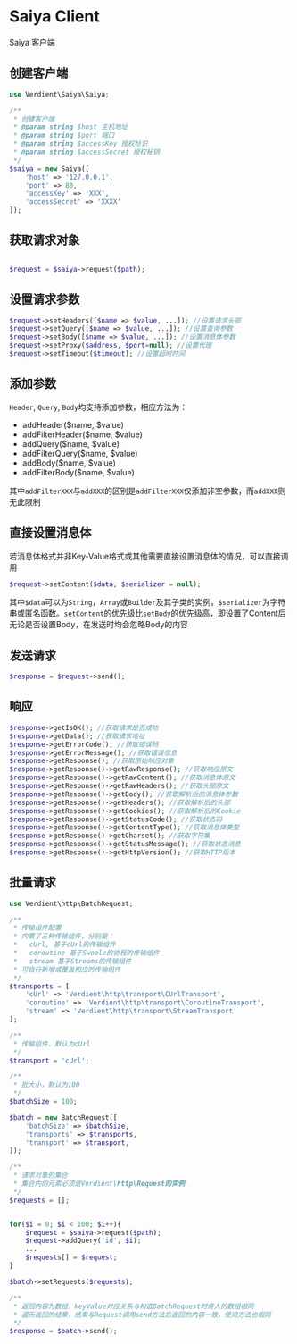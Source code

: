 # Saiya Client
Saiya 客户端

## 创建客户端
```php
use Verdient\Saiya\Saiya;

/**
 * 创建客户端
 * @param string $host 主机地址
 * @param string $port 端口
 * @param string $accessKey 授权标识
 * @param string $accessSecret 授权秘钥
 */
$saiya = new Saiya([
    'host' => '127.0.0.1',
    'port' => 80,
    'accessKey' => 'XXX',
    'accessSecret' => 'XXXX'
]);
```
## 获取请求对象
```php

$request = $saiya->request($path);
```

## 设置请求参数
```php
$request->setHeaders([$name => $value, ...]); //设置请求头部
$request->setQuery([$name => $value, ...]); //设置查询参数
$request->setBody([$name => $value, ...]); //设置消息体参数
$request->setProxy($address, $port=null); //设置代理
$request->setTimeout($timeout); //设置超时时间
```
## 添加参数
`Header`, `Query`, `Body`均支持添加参数，相应方法为：
- addHeader($name, $value)
- addFilterHeader($name, $value)
- addQuery($name, $value)
- addFilterQuery($name, $value)
- addBody($name, $value)
- addFilterBody($name, $value)

其中`addFilterXXX`与`addXXX`的区别是`addFilterXXX`仅添加非空参数，而`addXXX`则无此限制
## 直接设置消息体
若消息体格式并非Key-Value格式或其他需要直接设置消息体的情况，可以直接调用
```php
$request->setContent($data, $serializer = null);
```
其中`$data`可以为`String`，`Array`或`Builder`及其子类的实例，`$serializer`为字符串或匿名函数。`setContent`的优先级比`setBody`的优先级高，即设置了Content后无论是否设置Body，在发送时均会忽略Body的内容
## 发送请求
```php
$response = $request->send();
```
## 响应
```php
$response->getIsOK(); //获取请求是否成功
$response->getData(); //获取请求地址
$response->getErrorCode(); //获取错误码
$response->getErrorMessage(); //获取错误信息
$response->getResponse(); //获取原始响应对象
$response->getResponse()->getRawResponse(); //获取响应原文
$response->getResponse()->getRawContent(); //获取消息体原文
$response->getResponse()->getRawHeaders(); //获取头部原文
$response->getResponse()->getBody(); //获取解析后的消息体参数
$response->getResponse()->getHeaders(); //获取解析后的头部
$response->getResponse()->getCookies(); //获取解析后的Cookie
$response->getResponse()->getStatusCode(); //获取状态码
$response->getResponse()->getContentType(); //获取消息体类型
$response->getResponse()->getCharset(); //获取字符集
$response->getResponse()->getStatusMessage(); //获取状态消息
$response->getResponse()->getHttpVersion(); //获取HTTP版本
```

## 批量请求
```php
use Verdient\http\BatchRequest;

/**
 * 传输组件配置
 * 内置了三种传输组件，分别是：
 *   cUrl, 基于cUrl的传输组件
 *   coroutine 基于Swoole的协程的传输组件
 *   stream 基于Streams的传输组件
 * 可自行新增或覆盖相应的传输组件
 */
$transports = [
    'cUrl' => 'Verdient\http\transport\CUrlTransport',
    'coroutine' => 'Verdient\http\transport\CoroutineTransport',
    'stream' => 'Verdient\http\transport\StreamTransport'
];

/**
 * 传输组件，默认为cUrl
 */
$transport = 'cUrl';

/**
 * 批大小，默认为100
 */
$batchSize = 100;

$batch = new BatchRequest([
    'batchSize' => $batchSize,
    'transports' => $transports,
    'transport' => $transport,
]);

/**
 * 请求对象的集合
 * 集合内的元素必须是Verdient\http\Request的实例
 */
$requests = [];


for($i = 0; $i < 100; $i++){
    $request = $saiya->request($path);
    $request->addQuery('id', $i);
    ...
    $requests[] = $request;
}

$batch->setRequests($requests);

/**
 * 返回内容为数组，keyValue对应关系与构造BatchRequest时传入的数组相同
 * 遍历返回的结果，结果与Request调用send方法后返回的内容一致，使用方法也相同
 */
$response = $batch->send();
```